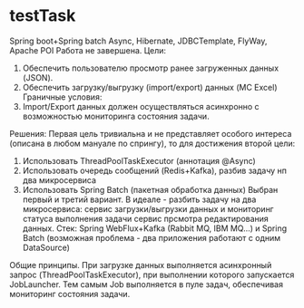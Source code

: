 # testTask
Spring boot+Spring batch Async, Hibernate, JDBCTemplate, FlyWay, Apache POI
Работа не завершена.
Цели:
 1. Обеспечить пользователю просмотр ранее загруженных данных (JSON).
 2. Обеспечить загрузку/выгрузку (import/export) данных (MC Excel)
Граничные условия:
 1. Import/Export данных должен осуществляться асинхронно с возможностью мониторинга состояния задачи.

Решения:
  Первая цель тривиальна и не представляет особого интереса (описана в любом мануале по спрингу),
то для достижения второй цели:
  1. Использовать ThreadPoolTaskExecutor (аннотация @Async) 
  2. Использовать очередь сообщений (Redis+Kafka), разбив задачу нп два микросервиса
  3. Использовать Spring Batch (пакетная обработка данных)
Выбран первый и третий вариант. В идеале - разбить задачу на два микросервиса:
  сервис загрузки/выгрузки данных и мониторинг статуса выполнения задачи
  сервис прсмотра редактирования данных. 
Стек: Spring WebFlux+Kafka (Rabbit MQ, IBM MQ...) и Spring Batch
(возможная проблема - два приложения работают с одним DataSource)

Общие принципы.
  При загрузке данных выполняется асинхронный запрос (ThreadPoolTaskExecutor), при выполнении которого 
запускается JobLauncher. Тем самым Job выполняется в пуле задач, обеспечивая мониторинг состояния задачи.
                                                                                                                                                                                                      
